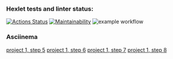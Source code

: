 ### Hexlet tests and linter status:
[![Actions Status](https://github.com/MilaNick/frontend-project-lvl1/workflows/hexlet-check/badge.svg)](https://github.com/MilaNick/frontend-project-lvl1/actions)
[![Maintainability](https://api.codeclimate.com/v1/badges/a99a88d28ad37a79dbf6/maintainability)](https://codeclimate.com/github/codeclimate/codeclimate/maintainability)
![example workflow](https://github.com/MilaNick/frontend-project-lvl1/actions/workflows/actions.yml/badge.svg)  

### Asciinema
[project 1, step 5](https://asciinema.org/a/426621)
[project 1, step 6](https://asciinema.org/a/4kpeec6eEqap7JaSCpr1ers8c)
[project 1, step 7](https://asciinema.org/a/ZVT0nPEFAxO0OI48F3DZJ7FPp)
[project 1, step 8](https://asciinema.org/a/h1J5V9U7y5g7h3oDZMkmKitg4)


